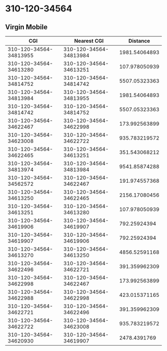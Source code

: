 # 310-120-34564
## Virgin Mobile


| CGI | Nearest CGI | Distance |
|-----|-------------|----------|
| 310-120-34564-34813955 | 310-120-34564-34813984 | 1981.54064893 |
| 310-120-34564-34613280 | 310-120-34564-34613251 | 107.978050939 |
| 310-120-34564-34814752 | 310-120-34564-34814742 | 5507.05323363 |
| 310-120-34564-34813984 | 310-120-34564-34813955 | 1981.54064893 |
| 310-120-34564-34814742 | 310-120-34564-34814752 | 5507.05323363 |
| 310-120-34564-34622467 | 310-120-34564-34622998 | 173.992563899 |
| 310-120-34564-34623008 | 310-120-34564-34622722 | 935.783219572 |
| 310-120-34564-34622465 | 310-120-34564-34613251 | 351.543068212 |
| 310-120-34564-34813974 | 310-120-34564-34813984 | 9541.85874288 |
| 310-120-34564-34562572 | 310-120-34564-34622467 | 191.974557368 |
| 310-120-34564-34613250 | 310-120-34564-34622465 | 2156.17080456 |
| 310-120-34564-34613251 | 310-120-34564-34613280 | 107.978050939 |
| 310-120-34564-34619906 | 310-120-34564-34619907 | 792.25924394 |
| 310-120-34564-34619907 | 310-120-34564-34619906 | 792.25924394 |
| 310-120-34564-34613270 | 310-120-34564-34613250 | 4856.52591168 |
| 310-120-34564-34622496 | 310-120-34564-34622721 | 391.359962309 |
| 310-120-34564-34622998 | 310-120-34564-34622467 | 173.992563899 |
| 310-120-34564-34622988 | 310-120-34564-34622998 | 423.015371165 |
| 310-120-34564-34622721 | 310-120-34564-34622496 | 391.359962309 |
| 310-120-34564-34622722 | 310-120-34564-34623008 | 935.783219572 |
| 310-120-34564-34620930 | 310-120-34564-34619907 | 2478.4391769 |
